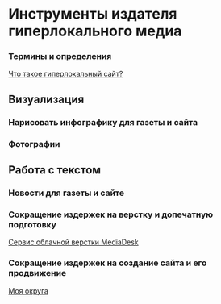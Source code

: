 # Инструменты издателя гиперлокального медиа

### Термины и определения

[Что такое гиперлокальный сайт?](https://habrahabr.ru/post/287598/)

## Визуализация 

### Нарисовать инфографику для газеты и сайта

### Фотографии

## Работа с текстом

### Новости для газеты и сайте

### Сокращение издержек на верстку и допечатную подготовку

[Сервис облачной верстки MediaDesk](http://mediadesk.ru/)

### Сокращение издержек на создание сайта и его продвижение

[Моя округа](http://moyaokruga.ru/)



